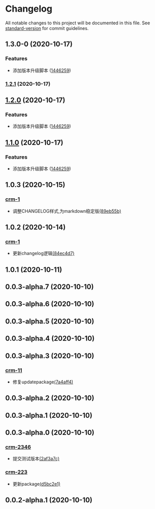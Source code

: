 # Changelog

All notable changes to this project will be documented in this file. See [standard-version](https://github.com/conventional-changelog/standard-version) for commit guidelines.

## 1.3.0-0 (2020-10-17)


### Features

* 添加版本升级脚本 ([1446259](https://github.com/banzheshenghuo/fc-FE-workFlow-cli/commit/14462593f4b9992ea3fce284b8b638356762e92a))

### [1.2.1](https://github.com/banzheshenghuo/fc-FE-workFlow-cli/compare/v1.2.0...v1.2.1) (2020-10-17)

## [1.2.0](https://github.com/banzheshenghuo/fc-FE-workFlow-cli/compare/v1.0.2...v1.2.0) (2020-10-17)


### Features

* 添加版本升级脚本 ([1446259](https://github.com/banzheshenghuo/fc-FE-workFlow-cli/commit/14462593f4b9992ea3fce284b8b638356762e92a))

## [1.1.0](https://github.com/banzheshenghuo/fc-FE-workFlow-cli/compare/v1.0.2...v1.1.0) (2020-10-17)


### Features

* 添加版本升级脚本 ([1446259](https://github.com/banzheshenghuo/fc-FE-workFlow-cli/commit/14462593f4b9992ea3fce284b8b638356762e92a))

## 1.0.3 (2020-10-15)

### [crm-1](https://jira.forceclouds.com/browse/)

- 调整CHANGELOG样式,为markdown稳定版[(89eb55b)](https://gitlab.forceclouds.com/mobile/mobile-crm/commit/89eb55b)




## 1.0.2 (2020-10-14)

### [crm-1](https://jira.forceclouds.com/browse/)

- 更新changelog逻辑[(84ec4d7)](https://gitlab.forceclouds.com/mobile/mobile-crm/commit/84ec4d7)




## 1.0.1 (2020-10-11)
## 0.0.3-alpha.7 (2020-10-10)
## 0.0.3-alpha.6 (2020-10-10)
## 0.0.3-alpha.5 (2020-10-10)
## 0.0.3-alpha.4 (2020-10-10)
## 0.0.3-alpha.3 (2020-10-10)

### [crm-11](https://jira.forceclouds.com/browse/)

- 修复updatepackage[(7a4aff4)](https://gitlab.forceclouds.com/mobile/mobile-crm/commit/7a4aff4)




## 0.0.3-alpha.2 (2020-10-10)
## 0.0.3-alpha.1 (2020-10-10)
## 0.0.3-alpha.0 (2020-10-10)

### [crm-2346](https://jira.forceclouds.com/browse/)

- 提交测试版本[(2af3a7c)](https://gitlab.forceclouds.com/mobile/mobile-crm/commit/2af3a7c)





### [crm-223](https://jira.forceclouds.com/browse/)

- 更新package[(d5bc2e1)](https://gitlab.forceclouds.com/mobile/mobile-crm/commit/d5bc2e1)




## 0.0.2-alpha.1 (2020-10-10)
